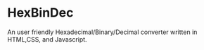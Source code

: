 # HexBinDec
An user friendly Hexadecimal/Binary/Decimal converter written in HTML,CSS, and Javascript.
